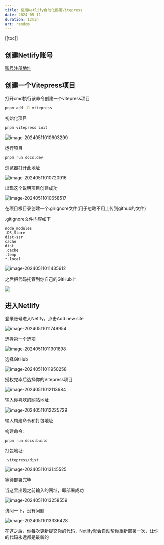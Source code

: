 ```yaml
---
title: 使用Netlify自动化部署Vitepress
date: 2024-05-11
duration: 12min
art: random
---
```


[[toc]]

## 创建Netlify账号

[账号注册地址](https://app.netlify.com/signup)

## 创建一个Vitepress项目

打开cmd执行该命令创建一个vitepress项目

```sh
pnpm add -D vitepress
```

初始化项目

```sh
pnpm vitepress init
```

![image-20240511010603299](https://bing-wu-doc-1318477772.cos.ap-nanjing.myqcloud.com/typora/image-20240511010603299.png?imageSlim)

运行项目

```sh
pnpm run docs:dev
```

浏览器打开此地址

![image-20240511010720916](https://bing-wu-doc-1318477772.cos.ap-nanjing.myqcloud.com/typora/image-20240511010720916.png?imageSlim)

出现这个说明项目创建成功

![image-20240511010658517](https://bing-wu-doc-1318477772.cos.ap-nanjing.myqcloud.com/typora/image-20240511010658517.png?imageSlim)

在项目根目录创建一个.girignore文件(用于忽略不用上传到github的文件)

.gitignore文件内容如下

```
node_modules
.DS_Store
dist-ssr
cache
dist
.cache
.temp
*.local
```

![image-20240511011435612](https://bing-wu-doc-1318477772.cos.ap-nanjing.myqcloud.com/typora/image-20240511011435612.png?imageSlim)

之后把代码托管到你自己的GitHub上

![](https://bing-wu-doc-1318477772.cos.ap-nanjing.myqcloud.com/typora/image-20240511011558579.png?imageSlim)

## 进入Netlify

登录账号进入Netify，点击Add new site

![image-20240511011749954](https://bing-wu-doc-1318477772.cos.ap-nanjing.myqcloud.com/typora/image-20240511011749954.png?imageSlim)

选择第一个选项

![image-20240511011901898](https://bing-wu-doc-1318477772.cos.ap-nanjing.myqcloud.com/typora/image-20240511011901898.png?imageSlim)

选择GitHub

![image-20240511011950258](https://bing-wu-doc-1318477772.cos.ap-nanjing.myqcloud.com/typora/image-20240511011950258.png?imageSlim)

授权完毕后选择你的Vitepress项目

![image-20240511012113684](https://bing-wu-doc-1318477772.cos.ap-nanjing.myqcloud.com/typora/image-20240511012113684.png?imageSlim)

输入你喜欢的网站地址

![image-20240511012225729](https://bing-wu-doc-1318477772.cos.ap-nanjing.myqcloud.com/typora/image-20240511012225729.png?imageSlim)

输入构建命令和打包地址

构建命令:

```
pnpm run docs:build
```

打包地址:

```
.vitepress/dist
```

![image-20240511013145525](https://bing-wu-doc-1318477772.cos.ap-nanjing.myqcloud.com/typora/image-20240511013145525.png?imageSlim)

等待部署完毕

当这里出现之前输入的网址，即部署成功

![image-20240511013258559](https://bing-wu-doc-1318477772.cos.ap-nanjing.myqcloud.com/typora/image-20240511013258559.png?imageSlim)

访问一下，没有问题

![image-20240511013336428](https://bing-wu-doc-1318477772.cos.ap-nanjing.myqcloud.com/typora/image-20240511013336428.png?imageSlim)

在这之后，你每次更新提交你的代码，Netlify就会自动帮你重新部署一次，让你的代码永远都是最新的